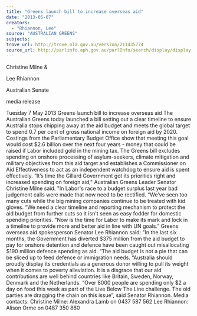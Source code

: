 ```yaml
---
title: "Greens launch bill to increase overseas aid"
date: "2013-05-07"
creators:
  - "Rhiannon, Lee"
source: "AUSTRALIAN GREENS"
subjects:
trove_url: http://trove.nla.gov.au/version/211435774
source_url: http://parlinfo.aph.gov.au/parlInfo/search/display/display.w3p;query=Id%3A%22media/pressrel/2425074%22
---
```


 

 

   Christine Milne &  

   Lee Rhiannon 

 Australian Senate   

 media release

  Tuesday 7 May 2013  Greens launch bill to increase overseas aid  The Australian Greens today launched a bill setting out a clear timeline to ensure Australia stops chipping away at the aid budget and meets the global target to spend 0.7 per cent of gross national income on foreign aid by 2020.   Costings from the Parliamentary Budget Office show that meeting this goal would cost $2.6 billion over the next four years - money that could be raised if Labor included gold in the mining tax.  The Greens bill excludes spending on onshore processing of asylum-seekers, climate mitigation and military objectives from this aid target and establishes a Commissioner on Aid Effectiveness to act as an independent watchdog to ensure aid is spent effectively.   “It’s time the Gillard Government got its priorities right and increased spending on foreign aid," Australian Greens Leader Senator Christine Milne said.  "In Labor's race to a budget surplus last year bad judgement calls were made that now need to be rectified.   “We’ve seen too many cuts while the big mining companies continue to be treated with kid gloves.   “We need a clear timeline and reporting mechanism to protect the aid budget from further cuts so it isn't seen as easy fodder for domestic spending priorities.  “Now is the time for Labor to make its mark and lock in a timeline to provide more and better aid in line with UN goals.”  Greens overseas aid spokesperson Senator Lee Rhiannon said: "In the last six months, the Government has diverted $375 million from the aid budget to pay for onshore detention and defence have been caught out misallocating $190 million defence spending as aid.  “The aid budget is not a pie that can be sliced up to feed defence or immigration needs.   “Australia should proudly display its credentials as a generous donor willing to pull its weight when it comes to poverty alleviation. It is a disgrace that our aid contributions are well behind countries like Britain, Sweden, Norway, Denmark and the Netherlands.  “Over 8000 people are spending only $2 a day on food this week as part of the Live Below The Line challenge. The old parties are dragging the chain on this issue”, said Senator Rhiannon.  Media contacts: Christine Milne: Alexandra Lamb on 0437 587 562 Lee Rhiannon: Alison Orme on 0487 350 880 

